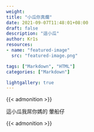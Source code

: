 ```yaml
---
weight:
title: "小瓜你真爛"
date: 2021-09-07T11:48:01+08:00
draft: false
description: "這小瓜"
author: Kr1s
resources:
- name: "featured-image"
  src: "featured-image.png"

tags: ["Markdown", "HTML"]
categories: ["Markdown"]

lightgallery: true
---
```


{{< admonition >}}

這小瓜我屌你媽的 暈船仔

{{< admonition >}}